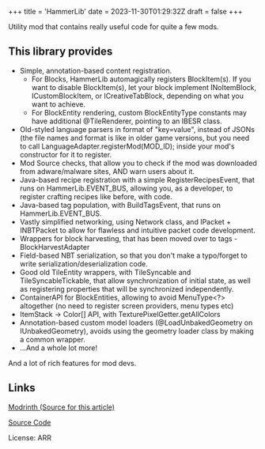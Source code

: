 +++
title = 'HammerLib'
date = 2023-11-30T01:29:32Z
draft = false
+++

Utility mod that contains really useful code for quite a few mods.

## This library provides

- Simple, annotation-based content registration.
    - For Blocks, HammerLib automagically registers BlockItem(s). If you want to disable BlockItem(s), let your block implement INoItemBlock, ICustomBlockItem, or ICreativeTabBlock, depending on what you want to achieve.
    - For BlockEntity rendering, custom BlockEntityType constants may have additional @TileRenderer, pointing to an IBESR<Tile> class.
- Old-styled language parsers in format of "key=value", instead of JSONs (the file names and format is like in older game versions, but you need to call LanguageAdapter.registerMod(MOD_ID); inside your mod's constructor for it to register.
- Mod Source checks, that allow you to check if the mod was downloaded from adware/malware sites, AND warn users about it.
- Java-based recipe registration with a simple RegisterRecipesEvent, that runs on HammerLib.EVENT_BUS, allowing you, as a developer, to register crafting recipes like before, with code.
- Java-based tag population, with BuildTagsEvent, that runs on HammerLib.EVENT_BUS.
- Vastly simplified networking, using Network class, and IPacket + INBTPacket to allow for flawless and intuitive packet code development.
- Wrappers for block harvesting, that has been moved over to tags - BlockHarvestAdapter
- Field-based NBT serialization, so that you don't make a typo/forget to write serialization/deserialization code.
- Good old TileEntity wrappers, with TileSyncable and TileSyncableTickable, that allow synchronization of initial state, as well as registering properties that will be synchronized independently.
- ContainerAPI for BlockEntities, allowing to avoid MenuType<?> altogether (no need to register screen providers, menu types etc)
- ItemStack -> Color[] API, with TexturePixelGetter.getAllColors
- Annotation-based custom model loaders (@LoadUnbakedGeometry on IUnbakedGeometry<SELF>), avoids using the geometry loader class by making a common wrapper.
- ...And a whole lot more!
 

And a lot of rich features for mod devs.

## Links

[Modrinth (Source for this article)](https://modrinth.com/mod/hammer-lib)

[Source Code](https://github.com/dragon-forge/HammerLib)

License: ARR
